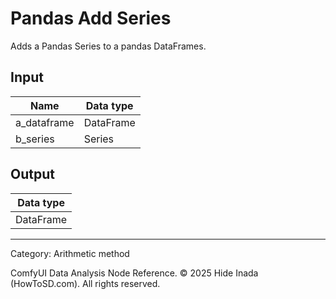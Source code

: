 # Pandas Add Series
Adds a Pandas Series to a pandas DataFrames.

## Input
| Name | Data type |
|---|---|
| a_dataframe | DataFrame |
| b_series | Series |

## Output
| Data type |
|---|
| DataFrame |

<HR>
Category: Arithmetic method

ComfyUI Data Analysis Node Reference. © 2025 Hide Inada (HowToSD.com). All rights reserved.
